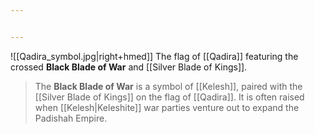 ```yaml
---


---
```

![[Qadira_symbol.jpg|right+hmed]] 
 The flag of [[Qadira]] featuring the crossed **Black Blade of War** and [[Silver Blade of Kings]].
> The **Black Blade of War** is a symbol of [[Kelesh]], paired with the [[Silver Blade of Kings]] on the flag of [[Qadira]]. It is often raised when [[Kelesh|Keleshite]] war parties venture out to expand the Padishah Empire.







